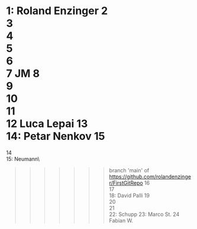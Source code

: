 1: Roland Enzinger
2  
3  
4  
5  
6  
7  JM
8  
9  
10  
11  
12  Luca Lepai
13  
14: Petar Nenkov
15    
=======
14  
15: Neumann\
>>>>>>> branch 'main' of https://github.com/rolandenzinger/FirstGitRepo
16  
17    
18: David Palli
19  
20  
21  
22: Schupp 
23: Marco St.
24 Fabian W.

